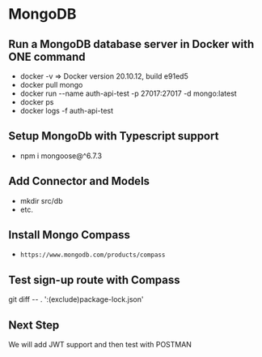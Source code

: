 # MongoDB

## Run a MongoDB database server in Docker with ONE command

- docker -v => Docker version 20.10.12, build e91ed5
- docker pull mongo
- docker run --name auth-api-test -p 27017:27017 -d mongo:latest
- docker ps
- docker logs -f auth-api-test

## Setup MongoDb with Typescript support

- npm i mongoose@^6.7.3

## Add Connector and Models

- mkdir src/db
- etc.

## Install Mongo Compass

- `https://www.mongodb.com/products/compass`

## Test sign-up route with Compass

git diff -- . ':(exclude)package-lock.json'

## Next Step

We will add JWT support and then test with POSTMAN
